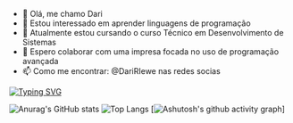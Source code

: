 - 👋 Olá, me chamo Dari
- 👀 Estou interessado em aprender linguagens de programação
- 🌱 Atualmente estou cursando o curso Técnico em Desenvolvimento de Sistemas
- 💞️ Espero colaborar com uma impresa focada no uso de programação avançada
- 📫 Como me encontrar: @DariRIewe nas redes socias   

[![Typing SVG](https://readme-typing-svg.herokuapp.com/?color=228B22&size=35&center=true&vCenter=true&width=1000&lines=Olá,Meu+Nome+É+Dari+Riewe;Tenho+15+Anos;Eu+Sou+Do+Brasil;Eu+Curso+Desenvolvimento+De+Sistemas;Seja+Bem+Vindo+Ao+Meu+Perfil!+:%29)](https://git.io/typing-svg)


![Anurag's GitHub stats](https://github-readme-stats.vercel.app/api?username=DariRiewe&show_icons=true&theme=merko)
![Top Langs](https://github-readme-stats.vercel.app/api/top-langs/?username=DariRiewe&hide_progress=true&theme=merko)
[![Ashutosh's github activity graph](https://github-readme-activity-graph.vercel.app/graph?username=DariRiewe&bg_color=000000&color=008000&line=7FFF00&point=6B8E23&area=true&hide_border=true)]
